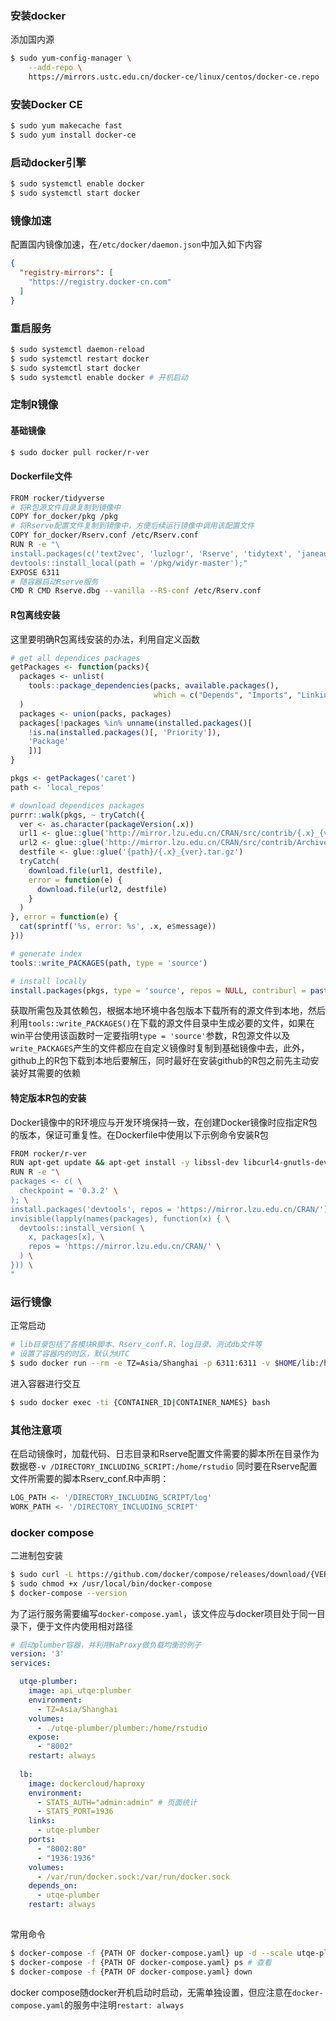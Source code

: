 ### 安装docker
添加国内源
```bash
$ sudo yum-config-manager \
    --add-repo \
    https://mirrors.ustc.edu.cn/docker-ce/linux/centos/docker-ce.repo
```
### 安装Docker CE
```bash
$ sudo yum makecache fast
$ sudo yum install docker-ce
```
### 启动docker引擎
```bash
$ sudo systemctl enable docker
$ sudo systemctl start docker
```
### 镜像加速
配置国内镜像加速，在`/etc/docker/daemon.json`中加入如下内容
```json
{
  "registry-mirrors": [
    "https://registry.docker-cn.com"
  ]
}
```
### 重启服务
```bash
$ sudo systemctl daemon-reload
$ sudo systemctl restart docker
$ sudo systemctl start docker 
$ sudo systemctl enable docker # 开机启动
```

### 定制R镜像
#### 基础镜像
```bash
$ sudo docker pull rocker/r-ver
```
#### Dockerfile文件
```bash
FROM rocker/tidyverse
# 将R包源文件目录复制到镜像中
COPY for_docker/pkg /pkg
# 将Rserve配置文件复制到镜像中，方便后续运行镜像中调用该配置文件
COPY for_docker/Rserv.conf /etc/Rserv.conf
RUN R -e "\ 
install.packages(c('text2vec', 'luzlogr', 'Rserve', 'tidytext', 'janeaustenr', 'SnowballC', 'tokenizers', 'jiebaR'), type = 'source', contriburl = 'file:///pkg');\
devtools::install_local(path = '/pkg/widyr-master');"
EXPOSE 6311
# 随容器启动Rserve服务
CMD R CMD Rserve.dbg --vanilla --RS-conf /etc/Rserv.conf
```
#### R包离线安装
这里要明确R包离线安装的办法，利用自定义函数
```R
# get all dependices packages
getPackages <- function(packs){
  packages <- unlist(
    tools::package_dependencies(packs, available.packages(),
                                which = c("Depends", "Imports", "LinkingTo"), recursive = TRUE)
  )
  packages <- union(packs, packages)
  packages[!packages %in% unname(installed.packages()[
    !is.na(installed.packages()[, 'Priority']), 
    'Package'
    ])]
}

pkgs <- getPackages('caret')
path <- 'local_repos'

# download dependices packages
purrr::walk(pkgs, ~ tryCatch({
  ver <- as.character(packageVersion(.x))
  url1 <- glue::glue('http://mirror.lzu.edu.cn/CRAN/src/contrib/{.x}_{ver}.tar.gz')
  url2 <- glue::glue('http://mirror.lzu.edu.cn/CRAN/src/contrib/Archive/{.x}/{.x}_{ver}.tar.gz')
  destfile <- glue::glue('{path}/{.x}_{ver}.tar.gz')
  tryCatch(
    download.file(url1, destfile), 
    error = function(e) {
      download.file(url2, destfile)
    }
  )
}, error = function(e) {
  cat(sprintf('%s, error: %s', .x, e$message))
}))

# generate index
tools::write_PACKAGES(path, type = 'source')

# install locally
install.packages(pkgs, type = 'source', repos = NULL, contriburl = paste0('file:///', path))
```
获取所需包及其依赖包，根据本地环境中各包版本下载所有的源文件到本地，然后利用`tools::write_PACKAGES()`在下载的源文件目录中生成必要的文件，如果在win平台使用该函数时一定要指明`type = 'source'`参数，R包源文件以及`write_PACKAGES`产生的文件都应在自定义镜像时复制到基础镜像中去，此外，github上的R包下载到本地后要解压，同时最好在安装github的R包之前先主动安装好其需要的依赖


#### 特定版本R包的安装
Docker镜像中的R环境应与开发环境保持一致，在创建Docker镜像时应指定R包的版本，保证可重复性。在Dockerfile中使用以下示例命令安装R包
```bash
FROM rocker/r-ver
RUN apt-get update && apt-get install -y libssl-dev libcurl4-gnutls-dev libgit2-dev
RUN R -e "\
packages <- c( \
  checkpoint = '0.3.2' \
); \
install.packages('devtools', repos = 'https://mirror.lzu.edu.cn/CRAN/'); \
invisible(lapply(names(packages), function(x) { \
  devtools::install_version( \
    x, packages[x], \
    repos = 'https://mirror.lzu.edu.cn/CRAN/' \
  ) \
})) \
"
```

### 运行镜像
正常启动
```bash
# lib目录包括了各模块R脚本、Rserv_conf.R、log目录、测试db文件等
# 设置了容器内的时区，默认为UTC
$ sudo docker run --rm -e TZ=Asia/Shanghai -p 6311:6311 -v $HOME/lib:/home/rstudio/ -d r-image
```
进入容器进行交互
```bash
$ sudo docker exec -ti {CONTAINER_ID|CONTAINER_NAMES} bash
```
### 其他注意项
在启动镜像时，加载代码、日志目录和Rserve配置文件需要的脚本所在目录作为数据卷`-v /DIRECTORY_INCLUDING_SCRIPT:/home/rstudio`
同时要在Rserve配置文件所需要的脚本Rserv\_conf.R中声明：
```R
LOG_PATH <- '/DIRECTORY_INCLUDING_SCRIPT/log'
WORK_PATH <- '/DIRECTORY_INCLUDING_SCRIPT'
```

### docker compose
二进制包安装
```bash
$ sudo curl -L https://github.com/docker/compose/releases/download/{VERSION}/docker-compose-`uname -s`-`uname -m` -o /usr/local/bin/docker-compose
$ sudo chmod +x /usr/local/bin/docker-compose
$ docker-compose --version
```
为了运行服务需要编写`docker-compose.yaml`，该文件应与docker项目处于同一目录下，便于文件内使用相对路径
```yaml
# 启动plumber容器，并利用HaProxy做负载均衡的例子
version: '3'
services:

  utqe-plumber:
    image: api_utqe:plumber
    environment: 
      - TZ=Asia/Shanghai
    volumes:
      - ./utqe-plumber/plumber:/home/rstudio
    expose: 
      - "8002"
    restart: always
      
  lb:
    image: dockercloud/haproxy
    environment:
      - STATS_AUTH="admin:admin" # 页面统计
      - STATS_PORT=1936
    links:
      - utqe-plumber
    ports:
      - "8002:80"
      - "1936:1936"
    volumes:
      - /var/run/docker.sock:/var/run/docker.sock
    depends_on:
      - utqe-plumber
    restart: always
    
```
常用命令
```bash
$ docker-compose -f {PATH OF docker-compose.yaml} up -d --scale utqe-plumber=3
$ docker-compose -f {PATH OF docker-compose.yaml} ps # 查看
$ docker-compose -f {PATH OF docker-compose.yaml} down
```
docker compose随docker开机启动时启动，无需单独设置，但应注意在`docker-compose.yaml`的服务中注明`restart: always`
